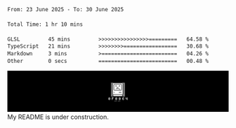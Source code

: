 <!--START_SECTION:waka-->

```txt
From: 23 June 2025 - To: 30 June 2025

Total Time: 1 hr 10 mins

GLSL         45 mins         >>>>>>>>>>>>>>>>=========   64.58 %
TypeScript   21 mins         >>>>>>>>=================   30.68 %
Markdown     3 mins          >========================   04.26 %
Other        0 secs          =========================   00.48 %
```

<!--END_SECTION:waka-->

<img src="https://raw.githubusercontent.com/n3xta/image-hosting/main/img/202411032331174.png"/>
My README is under construction. 
